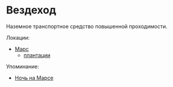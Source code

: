 Вездеход
========

Наземное транспортное средство повышенной проходимости.

Локации:
- [Марс](../places/mars.md)
  - [плантации](../places/mars_plantacii.md)

Упоминание:
- [Ночь на Марсе](../literature/noch_na_marse.md)